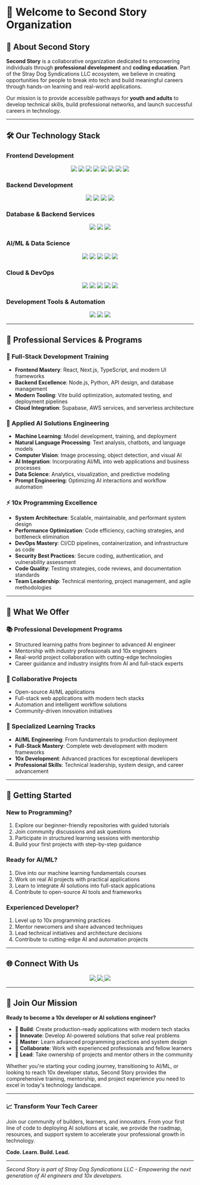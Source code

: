 # 🌟 Welcome to Second Story Organization

## 🚀 About Second Story

**Second Story** is a collaborative organization dedicated to empowering individuals through **professional development** and **coding education**. Part of the Stray Dog Syndications LLC ecosystem, we believe in creating opportunities for people to break into tech and build meaningful careers through hands-on learning and real-world applications.

Our mission is to provide accessible pathways for **youth and adults** to develop technical skills, build professional networks, and launch successful careers in technology.

---

## 🛠️ Our Technology Stack

### **Frontend Development**
<p align="center">
  <img src="https://img.shields.io/badge/HTML5-E34F26?style=for-the-badge&logo=html5&logoColor=white"/>
  <img src="https://img.shields.io/badge/CSS3-1572B6?style=for-the-badge&logo=css3&logoColor=white"/>
  <img src="https://img.shields.io/badge/JavaScript-F7DF1E?style=for-the-badge&logo=javascript&logoColor=black"/>
  <img src="https://img.shields.io/badge/TypeScript-3178C6?style=for-the-badge&logo=typescript&logoColor=white"/>
  <img src="https://img.shields.io/badge/React-61DAFB?style=for-the-badge&logo=react&logoColor=black"/>
  <img src="https://img.shields.io/badge/Next.js-000000?style=for-the-badge&logo=nextdotjs&logoColor=white"/>
  <img src="https://img.shields.io/badge/Vite-646CFF?style=for-the-badge&logo=vite&logoColor=white"/>
  <img src="https://img.shields.io/badge/TailwindCSS-38B2AC?style=for-the-badge&logo=tailwind-css&logoColor=white"/>
</p>

### **Backend Development**
<p align="center">
  <img src="https://img.shields.io/badge/Node.js-339933?style=for-the-badge&logo=nodedotjs&logoColor=white"/>
  <img src="https://img.shields.io/badge/Express.js-000000?style=for-the-badge&logo=express&logoColor=white"/>
  <img src="https://img.shields.io/badge/Python-3776AB?style=for-the-badge&logo=python&logoColor=white"/>
  <img src="https://img.shields.io/badge/FastAPI-009688?style=for-the-badge&logo=fastapi&logoColor=white"/>
</p>

### **Database & Backend Services**
<p align="center">
  <img src="https://img.shields.io/badge/MongoDB-4EA94B?style=for-the-badge&logo=mongodb&logoColor=white"/>
  <img src="https://img.shields.io/badge/Supabase-3ECF8E?style=for-the-badge&logo=supabase&logoColor=white"/>
  <img src="https://img.shields.io/badge/PostgreSQL-316192?style=for-the-badge&logo=postgresql&logoColor=white"/>
</p>

### **AI/ML & Data Science**
<p align="center">
  <img src="https://img.shields.io/badge/TensorFlow-FF6F00?style=for-the-badge&logo=tensorflow&logoColor=white"/>
  <img src="https://img.shields.io/badge/PyTorch-EE4C2C?style=for-the-badge&logo=pytorch&logoColor=white"/>
  <img src="https://img.shields.io/badge/Pandas-150458?style=for-the-badge&logo=pandas&logoColor=white"/>
  <img src="https://img.shields.io/badge/OpenAI-412991?style=for-the-badge&logo=openai&logoColor=white"/>
  <img src="https://img.shields.io/badge/LangChain-121212?style=for-the-badge&logo=chainlink&logoColor=white"/>
</p>

### **Cloud & DevOps**
<p align="center">
  <img src="https://img.shields.io/badge/AWS-232F3E?style=for-the-badge&logo=amazon-aws&logoColor=white"/>
  <img src="https://img.shields.io/badge/Vercel-000000?style=for-the-badge&logo=vercel&logoColor=white"/>
  <img src="https://img.shields.io/badge/Docker-2496ED?style=for-the-badge&logo=docker&logoColor=white"/>
  <img src="https://img.shields.io/badge/Git-F05032?style=for-the-badge&logo=git&logoColor=white"/>
  <img src="https://img.shields.io/badge/GitHub_Actions-2088FF?style=for-the-badge&logo=github-actions&logoColor=white"/>
</p>

### **Development Tools & Automation**
<p align="center">
  <img src="https://img.shields.io/badge/GitHub-181717?style=for-the-badge&logo=github&logoColor=white"/>
  <img src="https://img.shields.io/badge/n8n-FF3E00?style=for-the-badge&logo=n8n&logoColor=white"/>
  <img src="https://img.shields.io/badge/VS_Code-007ACC?style=for-the-badge&logo=visual-studio-code&logoColor=white"/>
</p>

---

## 🚀 Professional Services & Programs

### 🎯 Full-Stack Development Training
- **Frontend Mastery**: React, Next.js, TypeScript, and modern UI frameworks  
- **Backend Excellence**: Node.js, Python, API design, and database management  
- **Modern Tooling**: Vite build optimization, automated testing, and deployment pipelines  
- **Cloud Integration**: Supabase, AWS services, and serverless architecture  

### 🤖 Applied AI Solutions Engineering
- **Machine Learning**: Model development, training, and deployment  
- **Natural Language Processing**: Text analysis, chatbots, and language models  
- **Computer Vision**: Image processing, object detection, and visual AI  
- **AI Integration**: Incorporating AI/ML into web applications and business processes  
- **Data Science**: Analytics, visualization, and predictive modeling  
- **Prompt Engineering**: Optimizing AI interactions and workflow automation  

### ⚡ 10x Programming Excellence
- **System Architecture**: Scalable, maintainable, and performant system design  
- **Performance Optimization**: Code efficiency, caching strategies, and bottleneck elimination  
- **DevOps Mastery**: CI/CD pipelines, containerization, and infrastructure as code  
- **Security Best Practices**: Secure coding, authentication, and vulnerability assessment  
- **Code Quality**: Testing strategies, code reviews, and documentation standards  
- **Team Leadership**: Technical mentoring, project management, and agile methodologies  

---

## 🌟 What We Offer

### 📚 Professional Development Programs
- Structured learning paths from beginner to advanced AI engineer  
- Mentorship with industry professionals and 10x engineers  
- Real-world project collaboration with cutting-edge technologies  
- Career guidance and industry insights from AI and full-stack experts  

### 🤝 Collaborative Projects
- Open-source AI/ML applications  
- Full-stack web applications with modern tech stacks  
- Automation and intelligent workflow solutions  
- Community-driven innovation initiatives  

### 🎯 Specialized Learning Tracks
- **AI/ML Engineering**: From fundamentals to production deployment  
- **Full-Stack Mastery**: Complete web development with modern frameworks  
- **10x Development**: Advanced practices for exceptional developers  
- **Professional Skills**: Technical leadership, system design, and career advancement  

---

## 🚀 Getting Started

### **New to Programming?**
1. Explore our beginner-friendly repositories with guided tutorials  
2. Join community discussions and ask questions  
3. Participate in structured learning sessions with mentorship  
4. Build your first projects with step-by-step guidance  

### **Ready for AI/ML?**
1. Dive into our machine learning fundamentals courses  
2. Work on real AI projects with practical applications  
3. Learn to integrate AI solutions into full-stack applications  
4. Contribute to open-source AI tools and frameworks  

### **Experienced Developer?**
1. Level up to 10x programming practices  
2. Mentor newcomers and share advanced techniques  
3. Lead technical initiatives and architecture decisions  
4. Contribute to cutting-edge AI and automation projects  

---

## 🌐 Connect With Us
<p align="center">
  <a href="https://www.straydog-secondstory.org/">
    <img src="https://img.shields.io/badge/Website-straydog--secondstory.org-0077B5?style=for-the-badge&logo=web&logoColor=white"/>
  </a>
  <a href="https://patreon.com/StrayDogSyndicationsLLC">
    <img src="https://img.shields.io/badge/Support_Us-Patreon-FF424D?style=for-the-badge&logo=patreon&logoColor=white"/>
  </a>
  <a href="https://github.com/StrayDogSyn">
    <img src="https://img.shields.io/badge/Main_Profile-StrayDogSyn-181717?style=for-the-badge&logo=github&logoColor=white"/>
  </a>
</p>

---

## 🎉 Join Our Mission

**Ready to become a 10x developer or AI solutions engineer?**

- 🔧 **Build**: Create production-ready applications with modern tech stacks  
- 🤖 **Innovate**: Develop AI-powered solutions that solve real problems  
- 📖 **Master**: Learn advanced programming practices and system design  
- 🤝 **Collaborate**: Work with experienced professionals and fellow learners  
- 🚀 **Lead**: Take ownership of projects and mentor others in the community  

Whether you're starting your coding journey, transitioning to AI/ML, or looking to reach 10x developer status, Second Story provides the comprehensive training, mentorship, and project experience you need to excel in today's technology landscape.

---

### 📈 Transform Your Tech Career

Join our community of builders, learners, and innovators. From your first line of code to deploying AI solutions at scale, we provide the roadmap, resources, and support system to accelerate your professional growth in technology.

**Code. Learn. Build. Lead.**

---

*Second Story is part of Stray Dog Syndications LLC - Empowering the next generation of AI engineers and 10x developers.*




